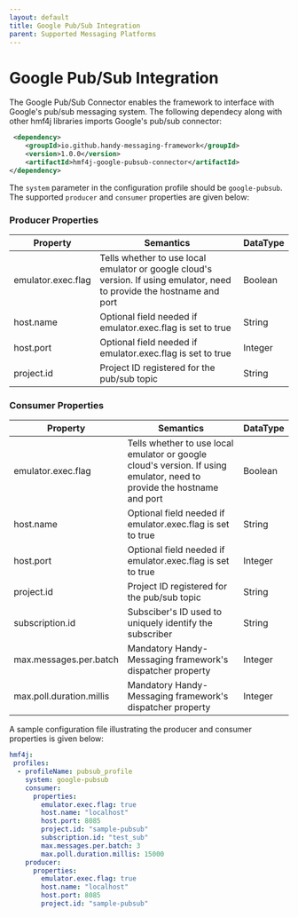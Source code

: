 ```yaml
---
layout: default
title: Google Pub/Sub Integration
parent: Supported Messaging Platforms
---
```


# Google Pub/Sub Integration

The Google Pub/Sub Connector enables the framework to interface with Google's pub/sub messaging system. The following dependecy along with other hmf4j libraries imports Google's pub/sub connector:

```xml
 <dependency>
    <groupId>io.github.handy-messaging-framework</groupId>
    <version>1.0.0</version>
    <artifactId>hmf4j-google-pubsub-connector</artifactId>
</dependency>
```

The `system` parameter in the configuration profile should be `google-pubsub`. The supported `producer` and `consumer` properties are given below:

### Producer Properties

| Property | Semantics | DataType
| -------- | --------- | ------------
| emulator.exec.flag | Tells whether to use local emulator or google cloud's version. If using emulator, need to provide the hostname and port | Boolean
| host.name | Optional field needed if emulator.exec.flag is set to true | String
| host.port | Optional field needed if emulator.exec.flag is set to true | Integer
| project.id | Project ID registered for the pub/sub topic | String

### Consumer Properties

| Property | Semantics | DataType
| -------- | --------- | ------------
| emulator.exec.flag | Tells whether to use local emulator or google cloud's version. If using emulator, need to provide the hostname and port | Boolean
| host.name | Optional field needed if emulator.exec.flag is set to true | String
| host.port | Optional field needed if emulator.exec.flag is set to true | Integer
| project.id | Project ID registered for the pub/sub topic | String
| subscription.id | Subsciber's ID used to uniquely identify the subscriber | String
| max.messages.per.batch | Mandatory Handy-Messaging framework's dispatcher property | Integer
| max.poll.duration.millis | Mandatory Handy-Messaging framework's dispatcher property | Integer

A sample configuration file illustrating the producer and consumer properties is given below:

```yaml
hmf4j:
 profiles:
  - profileName: pubsub_profile
    system: google-pubsub
    consumer:
      properties:
        emulator.exec.flag: true
        host.name: "localhost"
        host.port: 8085
        project.id: "sample-pubsub"
        subscription.id: "test_sub"
        max.messages.per.batch: 3
        max.poll.duration.millis: 15000
    producer:
      properties:
        emulator.exec.flag: true
        host.name: "localhost"
        host.port: 8085
        project.id: "sample-pubsub"
```